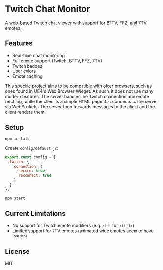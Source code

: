 # Twitch Chat Monitor

A web-based Twitch chat viewer with support for BTTV, FFZ, and 7TV emotes.

## Features

- Real-time chat monitoring
- Full emote support (Twitch, BTTV, FFZ, 7TV)
- Twitch badges
- User colors
- Emote caching

This specific project aims to be compatible with older browsers, such as ones found in UE4's Web Browser Widget. As such, it does not use many modern features. The server handles the Twitch connection and emote fetching, while the client is a simple HTML page that connects to the server via WebSockets. The server then forwards messages to the client and the client renders them. 

## Setup

```bash
npm install
```

Create `config/default.js`:
```javascript
export const config = {
  twitch: {
    connection: {
      secure: true,
      reconnect: true
    }
  }
};
```

```bash
npm start
```

## Current Limitations

- No support for Twitch emote modifiers (e.g. `:tf:` for `:tf:1:`)
- Limited support for 7TV emotes (animated wide emotes seem to have issues)


## License

MIT
